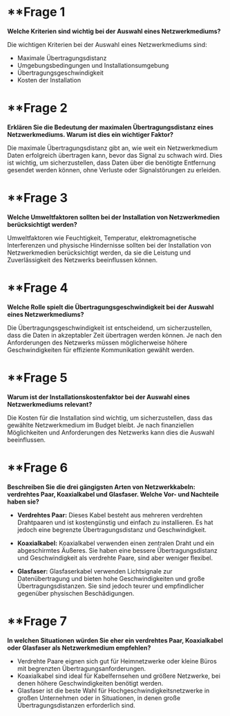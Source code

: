 
# **Frage 1

**Welche Kriterien sind wichtig bei der Auswahl eines Netzwerkmediums?**

Die wichtigen Kriterien bei der Auswahl eines Netzwerkmediums sind:

- Maximale Übertragungsdistanz
- Umgebungsbedingungen und Installationsumgebung
- Übertragungsgeschwindigkeit
- Kosten der Installation

# **Frage 2

**Erklären Sie die Bedeutung der maximalen Übertragungsdistanz eines Netzwerkmediums. Warum ist dies ein wichtiger Faktor?**

Die maximale Übertragungsdistanz gibt an, wie weit ein Netzwerkmedium Daten erfolgreich übertragen kann, bevor das Signal zu schwach wird. Dies ist wichtig, um sicherzustellen, dass Daten über die benötigte Entfernung gesendet werden können, ohne Verluste oder Signalstörungen zu erleiden.

# **Frage 3

**Welche Umweltfaktoren sollten bei der Installation von Netzwerkmedien berücksichtigt werden?**

Umweltfaktoren wie Feuchtigkeit, Temperatur, elektromagnetische Interferenzen und physische Hindernisse sollten bei der Installation von Netzwerkmedien berücksichtigt werden, da sie die Leistung und Zuverlässigkeit des Netzwerks beeinflussen können.

# **Frage 4

**Welche Rolle spielt die Übertragungsgeschwindigkeit bei der Auswahl eines Netzwerkmediums?**

Die Übertragungsgeschwindigkeit ist entscheidend, um sicherzustellen, dass die Daten in akzeptabler Zeit übertragen werden können. Je nach den Anforderungen des Netzwerks müssen möglicherweise höhere Geschwindigkeiten für effiziente Kommunikation gewählt werden.

# **Frage 5

**Warum ist der Installationskostenfaktor bei der Auswahl eines Netzwerkmediums relevant?**

Die Kosten für die Installation sind wichtig, um sicherzustellen, dass das gewählte Netzwerkmedium im Budget bleibt. Je nach finanziellen Möglichkeiten und Anforderungen des Netzwerks kann dies die Auswahl beeinflussen.

# **Frage 6

**Beschreiben Sie die drei gängigsten Arten von Netzwerkkabeln: verdrehtes Paar, Koaxialkabel und Glasfaser. Welche Vor- und Nachteile haben sie?**

- **Verdrehtes Paar:** Dieses Kabel besteht aus mehreren verdrehten Drahtpaaren und ist kostengünstig und einfach zu installieren. Es hat jedoch eine begrenzte Übertragungsdistanz und Geschwindigkeit.  
    
- **Koaxialkabel:** Koaxialkabel verwenden einen zentralen Draht und ein abgeschirmtes Äußeres. Sie haben eine bessere Übertragungsdistanz und Geschwindigkeit als verdrehte Paare, sind aber weniger flexibel.  
    
- **Glasfaser:** Glasfaserkabel verwenden Lichtsignale zur Datenübertragung und bieten hohe Geschwindigkeiten und große Übertragungsdistanzen. Sie sind jedoch teurer und empfindlicher gegenüber physischen Beschädigungen.  
    

# **Frage 7

**In welchen Situationen würden Sie eher ein verdrehtes Paar, Koaxialkabel oder Glasfaser als Netzwerkmedium empfehlen?**

- Verdrehte Paare eignen sich gut für Heimnetzwerke oder kleine Büros mit begrenzten Übertragungsanforderungen.
- Koaxialkabel sind ideal für Kabelfernsehen und größere Netzwerke, bei denen höhere Geschwindigkeiten benötigt werden.
- Glasfaser ist die beste Wahl für Hochgeschwindigkeitsnetzwerke in großen Unternehmen oder in Situationen, in denen große Übertragungsdistanzen erforderlich sind.